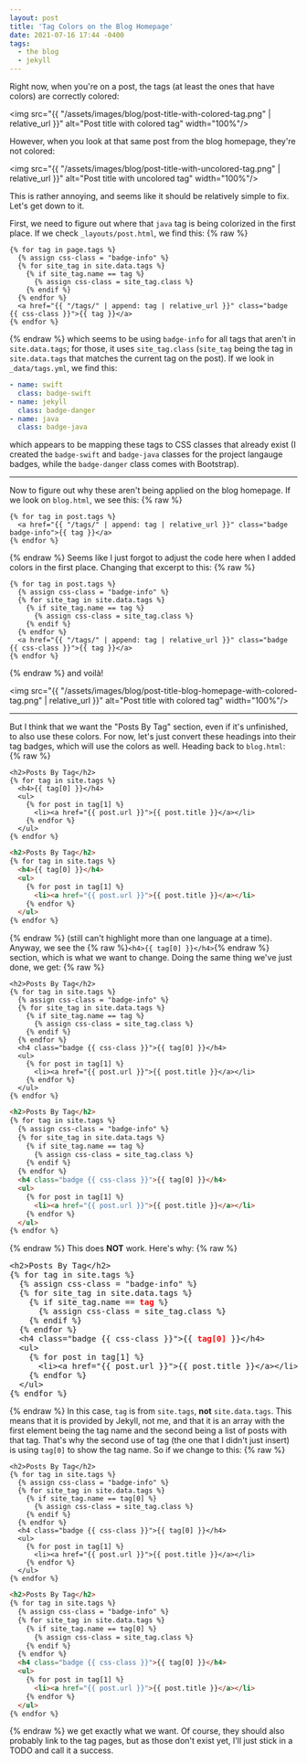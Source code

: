 ```yaml
---
layout: post
title: 'Tag Colors on the Blog Homepage'
date: 2021-07-16 17:44 -0400
tags:
  - the blog
  - jekyll
---
```

Right now, when you're on a post, the tags (at least the ones that have colors) are correctly colored:

<img src="{{ "/assets/images/blog/post-title-with-colored-tag.png" | relative_url }}" alt="Post title with colored tag" width="100%"/>

However, when you look at that same post from the blog homepage, they're not colored:

<img src="{{ "/assets/images/blog/post-title-with-uncolored-tag.png" | relative_url }}" alt="Post title with uncolored tag" width="100%"/>

This is rather annoying, and seems like it should be relatively simple to fix. Let's get down to it.

First, we need to figure out where that `java` tag is being colorized in the first place. If we check `_layouts/post.html`, we find this:
{% raw %}
```liquid
{% for tag in page.tags %}
  {% assign css-class = "badge-info" %}
  {% for site_tag in site.data.tags %}
    {% if site_tag.name == tag %}
      {% assign css-class = site_tag.class %}
    {% endif %}
  {% endfor %}
  <a href="{{ "/tags/" | append: tag | relative_url }}" class="badge {{ css-class }}">{{ tag }}</a>
{% endfor %}
```
{% endraw %}
which seems to be using `badge-info` for all tags that aren't in `site.data.tags`; for those, it uses `site_tag.class` (`site_tag` being the tag in `site.data.tags` that matches the current tag on the post). If we look in `_data/tags.yml`, we find this:
```yaml
- name: swift
  class: badge-swift
- name: jekyll
  class: badge-danger
- name: java
  class: badge-java
```
which appears to be mapping these tags to CSS classes that already exist (I created the `badge-swift` and `badge-java` classes for the project langauge badges, while the `badge-danger` class comes with Bootstrap).

***

Now to figure out why these aren't being applied on the blog homepage. If we look on `blog.html`, we see this:
{% raw %}
```liquid
{% for tag in post.tags %}
  <a href="{{ "/tags/" | append: tag | relative_url }}" class="badge badge-info">{{ tag }}</a>
{% endfor %}
```
{% endraw %}
Seems like I just forgot to adjust the code here when I added colors in the first place. Changing that excerpt to this:
{% raw %}
```liquid
{% for tag in post.tags %}
  {% assign css-class = "badge-info" %}
  {% for site_tag in site.data.tags %}
    {% if site_tag.name == tag %}
      {% assign css-class = site_tag.class %}
    {% endif %}
  {% endfor %}
  <a href="{{ "/tags/" | append: tag | relative_url }}" class="badge {{ css-class }}">{{ tag }}</a>
{% endfor %}
```
{% endraw %}
and voilà!

<img src="{{ "/assets/images/blog/post-title-blog-homepage-with-colored-tag.png" | relative_url }}" alt="Post title with colored tag" width="100%"/>

***

But I think that we want the "Posts By Tag" section, even if it's unfinished, to also use these colors. For now, let's just convert these headings into their tag badges, which will use the colors as well. Heading back to `blog.html`:
{% raw %}
```liquid
<h2>Posts By Tag</h2>
{% for tag in site.tags %}
  <h4>{{ tag[0] }}</h4>
  <ul>
    {% for post in tag[1] %}
      <li><a href="{{ post.url }}">{{ post.title }}</a></li>
    {% endfor %}
  </ul>
{% endfor %}
```
```html
<h2>Posts By Tag</h2>
{% for tag in site.tags %}
  <h4>{{ tag[0] }}</h4>
  <ul>
    {% for post in tag[1] %}
      <li><a href="{{ post.url }}">{{ post.title }}</a></li>
    {% endfor %}
  </ul>
{% endfor %}
```
{% endraw %}
(still can't highlight more than one language at a time). Anyway, we see the {% raw %}`<h4>{{ tag[0] }}</h4>`{% endraw %} section, which is what we want to change. Doing the same thing we've just done, we get:
{% raw %}
```liquid
<h2>Posts By Tag</h2>
{% for tag in site.tags %}
  {% assign css-class = "badge-info" %}
  {% for site_tag in site.data.tags %}
    {% if site_tag.name == tag %}
      {% assign css-class = site_tag.class %}
    {% endif %}
  {% endfor %}
  <h4 class="badge {{ css-class }}">{{ tag[0] }}</h4>
  <ul>
    {% for post in tag[1] %}
      <li><a href="{{ post.url }}">{{ post.title }}</a></li>
    {% endfor %}
  </ul>
{% endfor %}
```
```html
<h2>Posts By Tag</h2>
{% for tag in site.tags %}
  {% assign css-class = "badge-info" %}
  {% for site_tag in site.data.tags %}
    {% if site_tag.name == tag %}
      {% assign css-class = site_tag.class %}
    {% endif %}
  {% endfor %}
  <h4 class="badge {{ css-class }}">{{ tag[0] }}</h4>
  <ul>
    {% for post in tag[1] %}
      <li><a href="{{ post.url }}">{{ post.title }}</a></li>
    {% endfor %}
  </ul>
{% endfor %}
```
{% endraw %}
This does **NOT** work. Here's why:
{% raw %}
<pre>
&lt;h2&gt;Posts By Tag&lt;/h2&gt;
{% for tag in site.tags %}
  {% assign css-class = "badge-info" %}
  {% for site_tag in site.data.tags %}
    {% if site_tag.name == <strong style="color: red;">tag</strong> %}
      {% assign css-class = site_tag.class %}
    {% endif %}
  {% endfor %}
  &lt;h4 class="badge {{ css-class }}"&gt;{{ <strong style="color: red;">tag[0]</strong> }}&lt;/h4&gt;
  &lt;ul&gt;
    {% for post in tag[1] %}
      &lt;li&gt;&lt;a href="{{ post.url }}"&gt;{{ post.title }}&lt;/a&gt;&lt;/li&gt;
    {% endfor %}
  &lt;/ul&gt;
{% endfor %}</pre>
{% endraw %}
In this case, `tag` is from `site.tags`, **not** `site.data.tags`. This means that it is provided by Jekyll, not me, and that it is an array with the first element being the tag name and the second being a list of posts with that tag. That's why the second use of tag (the one that I didn't just insert) is using `tag[0]` to show the tag name. So if we change to this:
{% raw %}
```liquid
<h2>Posts By Tag</h2>
{% for tag in site.tags %}
  {% assign css-class = "badge-info" %}
  {% for site_tag in site.data.tags %}
    {% if site_tag.name == tag[0] %}
      {% assign css-class = site_tag.class %}
    {% endif %}
  {% endfor %}
  <h4 class="badge {{ css-class }}">{{ tag[0] }}</h4>
  <ul>
    {% for post in tag[1] %}
      <li><a href="{{ post.url }}">{{ post.title }}</a></li>
    {% endfor %}
  </ul>
{% endfor %}
```
```html
<h2>Posts By Tag</h2>
{% for tag in site.tags %}
  {% assign css-class = "badge-info" %}
  {% for site_tag in site.data.tags %}
    {% if site_tag.name == tag[0] %}
      {% assign css-class = site_tag.class %}
    {% endif %}
  {% endfor %}
  <h4 class="badge {{ css-class }}">{{ tag[0] }}</h4>
  <ul>
    {% for post in tag[1] %}
      <li><a href="{{ post.url }}">{{ post.title }}</a></li>
    {% endfor %}
  </ul>
{% endfor %}
```
{% endraw %}
we get exactly what we want. Of course, they should also probably link to the tag pages, but as those don't exist yet, I'll just stick in a TODO and call it a success.
